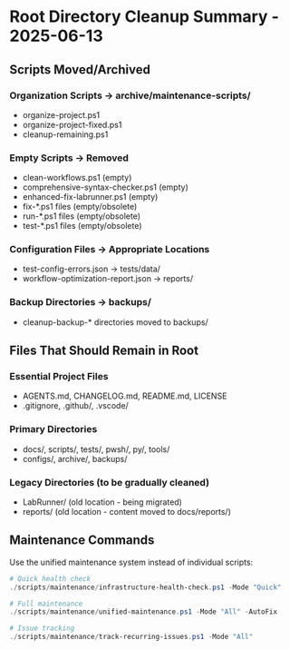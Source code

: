 # Root Directory Cleanup Summary - 2025-06-13

## Scripts Moved/Archived

### Organization Scripts → archive/maintenance-scripts/
- organize-project.ps1
- organize-project-fixed.ps1  
- cleanup-remaining.ps1

### Empty Scripts → Removed
- clean-workflows.ps1 (empty)
- comprehensive-syntax-checker.ps1 (empty)
- enhanced-fix-labrunner.ps1 (empty)
- fix-*.ps1 files (empty/obsolete)
- run-*.ps1 files (empty/obsolete)
- test-*.ps1 files (empty/obsolete)

### Configuration Files → Appropriate Locations
- test-config-errors.json → tests/data/
- workflow-optimization-report.json → reports/

### Backup Directories → backups/
- cleanup-backup-* directories moved to backups/

## Files That Should Remain in Root

### Essential Project Files
- AGENTS.md, CHANGELOG.md, README.md, LICENSE
- .gitignore, .github/, .vscode/

### Primary Directories
- docs/, scripts/, tests/, pwsh/, py/, tools/
- configs/, archive/, backups/

### Legacy Directories (to be gradually cleaned)
- LabRunner/ (old location - being migrated)
- reports/ (old location - content moved to docs/reports/)

## Maintenance Commands

Use the unified maintenance system instead of individual scripts:

```powershell
# Quick health check
./scripts/maintenance/infrastructure-health-check.ps1 -Mode "Quick"

# Full maintenance
./scripts/maintenance/unified-maintenance.ps1 -Mode "All" -AutoFix

# Issue tracking  
./scripts/maintenance/track-recurring-issues.ps1 -Mode "All"
```
